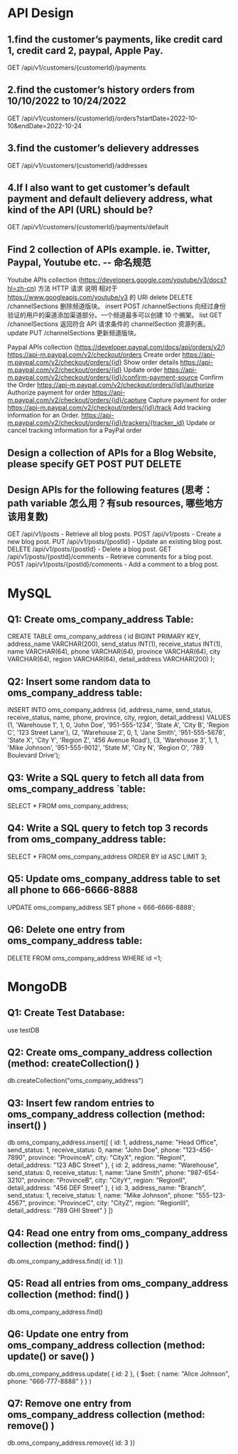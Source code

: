 # API Design
## 1.find the customer’s payments, like credit card 1, credit card 2, paypal, Apple Pay.

GET /api/v1/customers/{customerId}/payments

## 2.find the customer’s history orders from 10/10/2022 to 10/24/2022

GET /api/v1/customers/{customerId}/orders?startDate=2022-10-10&endDate=2022-10-24

## 3.find the customer’s delievery  addresses

GET /api/v1/customers/{customerId}/addresses

## 4.If I also want to get customer’s default payment and default delievery address, what kind of the API (URL) should be?

GET /api/v1/customers/{customerId}/payments/default

## Find 2 collection of APIs example. ie. Twitter, Paypal, Youtube etc.  -- 命名规范

Youtube APIs collection (https://developers.google.com/youtube/v3/docs?hl=zh-cn)
方法	HTTP 请求	说明
相对于 https://www.googleapis.com/youtube/v3 的 URI
delete	DELETE /channelSections	删除频道版块。
insert	POST /channelSections	向经过身份验证的用户的渠道添加渠道部分。一个频道最多可以创建 10 个搁架。
list	GET /channelSections	返回符合 API 请求条件的 channelSection 资源列表。
update	PUT /channelSections	更新频道版块。

Paypal APIs collection (https://developer.paypal.com/docs/api/orders/v2/)
https://api-m.paypal.com/v2/checkout/orders Create order
https://api-m.paypal.com/v2/checkout/orders/{id} Show order details
https://api-m.paypal.com/v2/checkout/orders/{id} Update order
https://api-m.paypal.com/v2/checkout/orders/{id}/confirm-payment-source Confirm the Order
https://api-m.paypal.com/v2/checkout/orders/{id}/authorize Authorize payment for order
https://api-m.paypal.com/v2/checkout/orders/{id}/capture Capture payment for order
https://api-m.paypal.com/v2/checkout/orders/{id}/track Add tracking information for an Order.
https://api-m.paypal.com/v2/checkout/orders/{id}/trackers/{tracker_id} Update or cancel tracking information for a PayPal order

## Design a collection of APIs for a Blog Website, please specify GET POST PUT DELETE
## Design APIs for the following features (思考：path variable 怎么用？有sub resources, 哪些地方该用复数)

GET /api/v1/posts - Retrieve all blog posts.
POST /api/v1/posts - Create a new blog post.
PUT /api/v1/posts/{postId} - Update an existing blog post.
DELETE /api/v1/posts/{postId} - Delete a blog post.
GET /api/v1/posts/{postId}/comments - Retrieve comments for a blog post.
POST /api/v1/posts/{postId}/comments - Add a comment to a blog post.

# MySQL
## Q1: Create oms_company_address Table:

CREATE TABLE oms_company_address (
    id BIGINT PRIMARY KEY,
    address_name VARCHAR(200),
    send_status INT(1),
    receive_status INT(1),
    name VARCHAR(64),
    phone VARCHAR(64),
    province VARCHAR(64),
    city VARCHAR(64),
    region VARCHAR(64),
    detail_address VARCHAR(200)
);

## Q2: Insert some random data to oms_company_address table:

INSERT INTO oms_company_address (id, address_name, send_status, receive_status, name, phone, province, city, region, detail_address) VALUES
(1, 'Warehouse 1', 1, 0, 'John Doe', '951-555-1234', 'State A', 'City B', 'Region C', '123 Street Lane'),
(2, 'Warehouse 2', 0, 1, 'Jane Smith', '951-555-5678', 'State X', 'City Y', 'Region Z', '456 Avenue Road'),
(3, 'Warehouse 3', 1, 1, 'Mike Johnson', '951-555-9012', 'State M', 'City N', 'Region O', '789 Boulevard Drive');

## Q3: Write a SQL query to fetch all data from oms_company_address `table:

SELECT * FROM oms_company_address;

## Q4: Write a SQL query to fetch top 3 records from oms_company_address table:

SELECT * FROM oms_company_address ORDER BY id ASC LIMIT 3;

## Q5: Update oms_company_address table to set all phone to 666-6666-8888

UPDATE oms_company_address SET phone = 666-6666-8888';

## Q6: Delete one entry from oms_company_address table:

DELETE FROM oms_company_address WHERE id =1;

# MongoDB

## Q1: Create Test Database:

use testDB

## Q2: Create oms_company_address collection (method: createCollection() )

db.createCollection("oms_company_address")

## Q3: Insert few random entries to oms_company_address collection (method: insert() )

db.oms_company_address.insert([
    { id: 1, address_name: "Head Office", send_status: 1, receive_status: 0, name: "John Doe", phone: "123-456-7890", province: "ProvinceA", city: "CityX", region: "RegionI", detail_address: "123 ABC Street" },
    { id: 2, address_name: "Warehouse", send_status: 0, receive_status: 1, name: "Jane Smith", phone: "987-654-3210", province: "ProvinceB", city: "CityY", region: "RegionII", detail_address: "456 DEF Street" },
    { id: 3, address_name: "Branch", send_status: 1, receive_status: 1, name: "Mike Johnson", phone: "555-123-4567", province: "ProvinceC", city: "CityZ", region: "RegionIII", detail_address: "789 GHI Street" }
])

## Q4: Read one entry from oms_company_address collection (method: find() )

db.oms_company_address.find({ id: 1 })

## Q5: Read all entries from oms_company_address collection (method: find() )

db.oms_company_address.find()

## Q6: Update one entry from oms_company_address collection (method: update() or save() )

db.oms_company_address.update(
    { id: 2 },
    { $set: { name: "Alice Johnson", phone: "666-777-8888" } }
)

## Q7: Remove one entry from oms_company_address collection (method: remove() )

db.oms_company_address.remove({ id: 3 })

